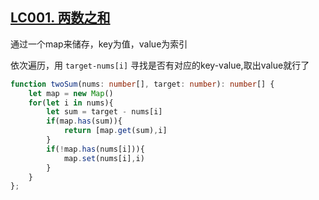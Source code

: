 ## [LC001. 两数之和](https://leetcode-cn.com/problems/two-sum/)

通过一个map来储存，key为值，value为索引

依次遍历，用 `target-nums[i]` 寻找是否有对应的key-value,取出value就行了

```ts
function twoSum(nums: number[], target: number): number[] {
    let map = new Map()
    for(let i in nums){
        let sum = target - nums[i]
        if(map.has(sum)){
            return [map.get(sum),i]
        }
        if(!map.has(nums[i])){
            map.set(nums[i],i)
        }
    }
};
```